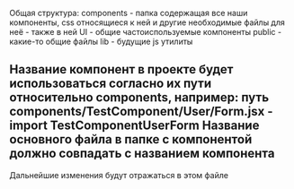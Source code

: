 Общая структура:
components - папка содержащая все наши компоненты, css относящиеся к ней и другие необходимые файлы для неё - также в ней
UI - общие частоиспользуемые компоненты 
public - какие-то общие файлы
lib - будущие js утилиты

Название компонент в проекте будет использоваться согласно их пути относительно components, например: путь components/TestComponent/User/Form.jsx - import TestСomponentUserForm 
Название основного файла в папке с компонентой должно совпадать с названием компонента
-------------------------------------------------------------------------------------------------
Дальнейшие изменения будут отражаться в этом файле
